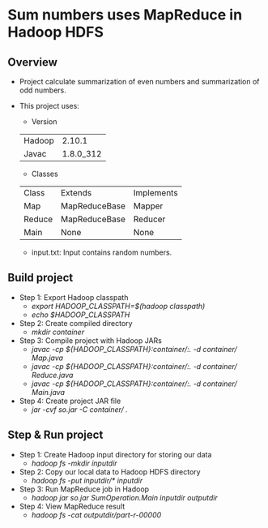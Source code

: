 # Sum numbers uses MapReduce in Hadoop HDFS

## Overview
* Project calculate summarization of even numbers and summarization of odd numbers.
* This project uses:
    * Version 
    <table>
    <tr>
        <td>Hadoop</td>
        <td>2.10.1</td>
    </tr>
    <tr>
        <td>Javac</td>
        <td>1.8.0_312</td>
    </tr>
   </table>
   
   * Classes 
    <table>
    <tr>
        <td>Class</td>
        <td>Extends</td>
        <td>Implements</td>
    </tr>
    <tr>
        <td>Map</td>
        <td>MapReduceBase</td>
        <td>Mapper</td>
    </tr>
    <tr>
        <td>Reduce</td>
        <td>MapReduceBase</td>
        <td>Reducer</td>
    </tr>
    <tr>
        <td>Main</td>
        <td>None</td>
        <td>None</td>
    </tr>
   </table>
   
   * input.txt: Input contains random numbers.
## Build project

* Step 1: Export Hadoop classpath
  * *export HADOOP_CLASSPATH=$(hadoop classpath)*
  * *echo $HADOOP_CLASSPATH*
* Step 2: Create compiled directory
  * *mkdir container*
* Step 3: Compile project with Hadoop JARs
  * *javac -cp ${HADOOP_CLASSPATH}:container/:. -d container/ Map.java*
  * *javac -cp ${HADOOP_CLASSPATH}:container/:. -d container/ Reduce.java*
  * *javac -cp ${HADOOP_CLASSPATH}:container/:. -d container/ Main.java*
* Step 4: Create project JAR file
  * *jar -cvf so.jar -C container/ .*
  
## Step & Run project

* Step 1: Create Hadoop input directory for storing our data
  * *hadoop fs -mkdir inputdir*
* Step 2: Copy our local data to Hadoop HDFS directory
  * *hadoop fs -put inputdir/\* inputdir*
* Step 3: Run MapReduce job in Hadoop
  * *hadoop jar so.jar SumOperation.Main inputdir outputdir*
* Step 4: View MapReduce result
  * *hadoop fs -cat outputdir/part-r-00000*
